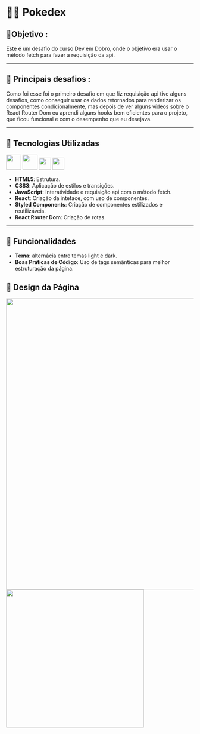# 👨‍💻 Pokedex #

## 🎯Objetivo :
 Este é um desafio do curso Dev em Dobro, onde o objetivo era usar o método fetch para fazer a requisição da api.

---

## 🚧 Principais desafios :
Como foi esse foi o primeiro desafio em que fiz requisição api tive alguns desafios, como conseguir usar os dados retornados para renderizar os componentes condicionalmente, mas depois de ver alguns vídeos sobre o React Router Dom eu aprendi alguns hooks bem eficientes para o projeto, que ficou funcional e com o desempenho que eu desejava.

---

## 🚀 Tecnologias Utilizadas
<img src="https://raw.githubusercontent.com/marwin1991/profile-technology-icons/refs/heads/main/icons/html.png" width="40px" > <img src="https://raw.githubusercontent.com/marwin1991/profile-technology-icons/refs/heads/main/icons/css.png" width="40px" > <img src="https://raw.githubusercontent.com/marwin1991/profile-technology-icons/refs/heads/main/icons/javascript.png" width="32px" > <img src="https://raw.githubusercontent.com/marwin1991/profile-technology-icons/refs/heads/main/icons/react.png" width="32px" > 

- **HTML5**: Estrutura.
- **CSS3**: Aplicação de estilos e transições.
- **JavaScript**: Interatividade e requisição api com o método fetch.
- **React**: Criação da inteface, com uso de componentes.
- **Styled Components**: Criação de componentes estilizados e reutilizáveis.
- **React Router Dom**: Criação de rotas.

---

## 🎯 Funcionalidades
- **Tema**: alternâcia entre temas light e dark.
- **Boas Práticas de Código**: Uso de tags semânticas para melhor estruturação da página.

## 🎨 Design da Página
<img src="/gifs/design-desktop.gif" width="780px">           <img src="/gifs/design-mobile.gif" height="370px">
